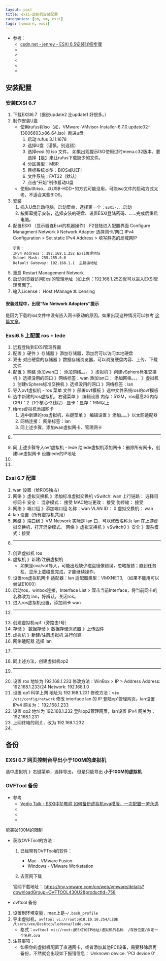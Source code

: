 ```yaml
---
layout: post
title: exsi-虚拟机安装配置
categories: [cm, vm, exsi]
tags: [vmware, exsi]
---
```


* 参考： 
  * [csdn.net - jenrey - ESXI 6.5安装详细步骤](https://blog.csdn.net/JENREY/article/details/83750891)
  * []()
  * []()
  * []()
  * []()
  * []()

## 安装配置

### 安装EXSI 6.7

1. 下载EXSI6.7（据说update2 比update1 好很多。）
1. 制作安装U盘
    * 使用rufus将iso（如，VMware-VMvisor-Installer-6.7.0.update02-13006603.x86_64.iso）刷进u盘。
        1. 启动 rufus 3.11.1678
        1. 选择U盘（谨慎，别选错）
        1. 选择exsi 的 iso 文件。 如果出现提示ISO使用过时menu.c32版本，要选择【是】来让rufus下载缺少的文件。
        1. 分区类型：MBR
        1. 目标系统类型：BIOS或UEFI
        1. 文件系统：FAT32（默认）
        1. 点击“开始”制作启动U盘
    * 使用utltriso，以USB-HDD+的方式可能没用，可能iso文件的启动方式太老，不适合某些BIOS。
1. 安装
    1. 插入U盘启动电脑，启动菜单，选择第一个：`ESXi-...`启动
    1. 按屏幕提示安装，选择安装的硬盘、设置ESXI登陆密码、……完成后重启电脑。
1. 配置ESXI （显示器连Esxi的机器操作）
    F2登陆进入配置界面
    Configure Managment Network 》 Network Adapter 选择网卡/网口
    IPv4 Configuration \> Set static IPv4 Address \> 填写静态的局域网IP
    ~~~
    示例：
    IPv4 Address : 192.168.1.252 Exsi管理地址
    Subnet Mask: 255.255.0.0
    Default Gateway: 192.168.1.1  主路由地址
    ~~~
1. 重启 Restart Management Network
1. 启动浏览器访问Exsi的管理地址（如上例：192.168.1.252)就可以进入EXSI管理页面了。
1. 输入License： Host 》Manage 》Licensing



#### 安装过程中，出现“No Network Adopters”提示

是因为下载的ios文件中没有嵌入网卡驱动的原因。如果出现这种情况可以参考 [这篇文章](https://links.jianshu.com/go?to=https%3A%2F%2Fblog.whsir.com%2Fpost-3377.html)。





### Exsi6.5 上配置 ros + lede

1. 远程登陆到EXSI管理界面
1. 配置 》硬件 》存储器 》添加存储器，添加后可以访问本地硬盘
1. 双击 对应硬盘的存储器 》数据存储浏览器，可以浏览硬盘内容、上传、下载文件
1. 配置 》网络
    添加wan口： 添加网络。。。 》虚拟机 》创建vSphere标准交换机 》选择没用的网口 》网络标签：wan
    添加lan口： 添加网络。。。 》虚拟机 》创建vSphere标准交换机 》选择没用的网口 》网络标签：lan
1. 导入ovf虚拟机 - ros
    菜单 文件 》部署ovf模板 》选中文件系统ros的ovf模板
1. 选中新建的ros虚拟机，右键菜单 》 编辑设置
    内存：512M，ros最高2G内存
    CPU：2（1个核心-2线程）
    显卡：显存：16M以上
1. 给ros虚拟机添加网卡
    1. 选中新建的ros虚拟机，右键菜单 》 编辑设置 》添加。。。》以太网适配器
    2. 网络连接： 网络标签：lan
    3. 同上述步骤，添加wan虚拟网卡、管理网卡
1. ---
1. 同 上述步骤导入ovf虚拟机 - lede
    给lede虚拟机添加网卡：删除所有网卡，创建lan虚拟网卡
    设置lede的IP地址
1. 
1. 

### Exsi 6.7 配置

1. wan 设置（给ROS独占）
1. 网络 》虚拟交换机 》添加标准虚拟交换机
    vSwitch: wan
    上行链路： 选择目标网卡
    安全：
        混杂模式： 接受
        MAC地址更改： 接受
        伪传输： 接受
1. 网络 》端口组 》添加端口组
    名称：wan
    VLAN ID： 0
    虚拟交换机： wan
1. lan 设置（所有虚拟机共用）
1. 网络 》端口组 》VM Network 实际是 lan 口，可以修改名称为 lan
    在上游虚拟交换机，打开混杂模式。 网络 》虚拟交换机 》vSwitch0 》安全 》混杂模式：接受
1. ---
1. 创建虚拟机 ros
1. 虚拟机 》新建/注册虚拟机 
    * 如果是ova/vof导入，可能出现缺少磁盘镜像错误，忽略报错；直到任务栏，显示上载磁盘完成，才能继续操作。
1. 设置ros虚拟机网卡
    适配器：lan
    适配器类型：VMXNET3, （如果不能用可以尝试E1000）
1. 启动ros，winbox连接，Interface List \> 双击当前Interface，将当前网卡的名称改为 lan，好辨认。关闭ros。
1. 进入ros虚拟机设置，添加网卡 wan
1. ---
1. 创建虚拟机op1（旁路由1号）
1. 存储 》 数据存储 》数据存储浏览器 》上传固件
1. 虚拟机 》新建/注册虚拟机 进行创建
1. 网络适配器 选择 lan
1. ---
1. 同上述方法，创建虚拟机op2
1. ---
1. 设置 ros 地址为 192.168.1.233
    修改方法：WinBox \> IP \> Address
    Address: 192.168.1.233/24
    Network: 192.168.1.0
1. 设置 op1 科学上网 地址为 192.168.1.231 
    修改方法：`vim /etc/config/network` 修改 interface lan 的 IP
    登陆op1管理网页，lan设置 IPv4 网关为： 192.168.1.233
1. 设置 op2 地址为 192.168.1.232
    登陆op2管理网页，lan设置 IPv4 网关为： 192.168.1.231
1. 上网终端的网关，改为 192.168.1.232
1. 






## 备份


### EXSi 6.7 网页控制台导出小于100M的虚拟机

选中虚拟机 》右键菜单，选择导出， 但是只能导出 **小于100M的虚拟机**


### OVFTool 备份

* 参考
  * [Vedio Talk - ESXI中阶教程 如何备份虚拟机ova模版，一次配置一劳永逸](https://www.vediotalk.com/archives/4297)
  * []()
  * []()
  * []()

能突破100M的限制

* 获取OVFTool的方法：

  1. 已经带有OVFTool的软件：
      * Mac - VMware Fusion
      * Windows - VMware Workstation

  2. 去官网下载

  官网下载地址： <https://my.vmware.com/cn/web/vmware/details?downloadGroup=OVFTOOL430U2&productId=758>


* ovftool 备份
1. 设置到环境变量，mac上是`~/.bash_profile`
1. 导出虚拟机，`ovftool vi://root:@10.10.10.254/LEDE /Users/vee/Desktop/ledeova/lede.ova`
    * 格式：`ovftool vi://root:@ESXI的IP地址/虚拟机的名称  /存放位置/自定一个名称.ova`
1. 注意事项：
    * 如果你的虚拟机配置了直通网卡，或者添加其他PCI设备，需要移除后再备份，不然就会出现如下报错信息： Unknown device: 'PCI device 0'













